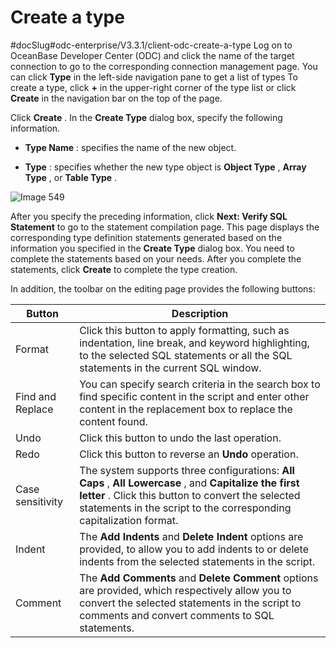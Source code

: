 Create a type 
==================================
#docSlug#odc-enterprise/V3.3.1/client-odc-create-a-type
Log on to OceanBase Developer Center (ODC) and click the name of the target connection to go to the corresponding connection management page. You can click **Type** in the left-side navigation pane to get a list of types To create a type, click **+** in the upper-right corner of the type list or click **Create** in the navigation bar on the top of the page. 

Click **Create** . In the **Create Type** dialog box, specify the following information.

* **Type Name** : specifies the name of the new object.

  

* **Type** : specifies whether the new type object is **Object Type** , **Array Type** , or **Table Type** .

  




![Image 549](https://help-static-aliyun-doc.aliyuncs.com/assets/img/en-US/3099620261/p268403.png)

After you specify the preceding information, click **Next: Verify SQL Statement** to go to the statement compilation page. This page displays the corresponding type definition statements generated based on the information you specified in the **Create Type** dialog box. You need to complete the statements based on your needs. After you complete the statements, click **Create** to complete the type creation. 

In addition, the toolbar on the editing page provides the following buttons:


|      Button      |                                                                                                            Description                                                                                                            |
|------------------|-----------------------------------------------------------------------------------------------------------------------------------------------------------------------------------------------------------------------------------|
| Format           | Click this button to apply formatting, such as indentation, line break, and keyword highlighting, to the selected SQL statements or all the SQL statements in the current SQL window.                                             |
| Find and Replace | You can specify search criteria in the search box to find specific content in the script and enter other content in the replacement box to replace the content found.                                                             |
| Undo             | Click this button to undo the last operation.                                                                                                                                                                                     |
| Redo             | Click this button to reverse an **Undo** operation.                                                                                                                                                                               |
| Case sensitivity | The system supports three configurations: **All Caps** , **All Lowercase** , and **Capitalize the first letter** . Click this button to convert the selected statements in the script to the corresponding capitalization format. |
| Indent           | The **Add Indents** and **Delete Indent** options are provided, to allow you to add indents to or delete indents from the selected statements in the script.                                                                      |
| Comment          | The **Add Comments** and **Delete Comment** options are provided, which respectively allow you to convert the selected statements in the script to comments and convert comments to SQL statements.                               |


